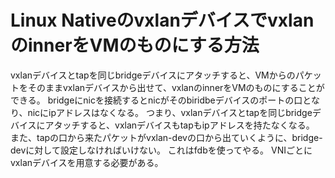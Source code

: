 # Linux NativeのvxlanデバイスでvxlanのinnerをVMのものにする方法
vxlanデバイスとtapを同じbridgeデバイスにアタッチすると、VMからのパケットをそのままvxlanデバイスから出せて、vxlanのinnerをVMのものにすることができる。
bridgeにnicを接続するとnicがそのbiridbeデバイスのポートの口となり、nicにipアドレスはなくなる。
つまり、vxlanデバイスとtapを同じbridgeデバイスにアタッチすると、vxlanデバイスもtapもipアドレスを持たなくなる。
また、tapの口から来たパケットがvxlan-devの口から出ていくように、bridge-devに対して設定しなければいけない。
これはfdbを使ってやる。
VNIごとにvxlanデバイスを用意する必要がある。


